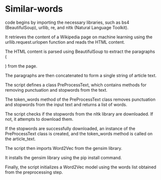 # Similar-words 
code begins by importing the necessary libraries, such as bs4 (BeautifulSoup), urllib, re, and nltk (Natural Language Toolkit).

It retrieves the content of a Wikipedia page on machine learning using the urllib.request.urlopen function and reads the HTML content.

The HTML content is parsed using BeautifulSoup to extract the paragraphs (<p>) from the page.

The paragraphs are then concatenated to form a single string of article text.

The script defines a class PreProcessText, which contains methods for removing punctuation and stopwords from the text.

The token_words method of the PreProcessText class removes punctuation and stopwords from the input text and returns a list of words.

The script checks if the stopwords from the nltk library are downloaded. If not, it attempts to download them.

If the stopwords are successfully downloaded, an instance of the PreProcessText class is created, and the token_words method is called on the article_text.

The script then imports Word2Vec from the gensim library.

It installs the gensim library using the pip install command.

Finally, the script initializes a Word2Vec model using the words list obtained from the preprocessing step.
